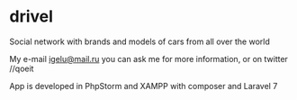 # drivel
Social network with brands and models of cars from all over the world

My e-mail igelu@mail.ru you can ask me for more information, or on twitter //qoeit

App is developed in PhpStorm and XAMPP with composer and Laravel 7
